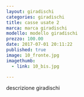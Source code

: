 ```yaml
---
layout: giradischi
categories: giradischi
title: casse usate 2
marca: marca giradischi
modello: modello giradischi
prezzo: 100.00
date: 2017-07-01 20:11:22
published: true
image: 10_fronte.jpg
imagethumb:
  - link: 10_bis.jpg

---
```


descrizione giradischi